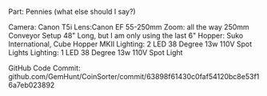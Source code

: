 Part: Pennies  (what else should I say?)


Camera: Canon T5i
Lens:Canon EF 55-250mm
Zoom: all the way 250mm
Conveyor Setup 48" Long, but I am only using the last 6"
Hopper: Suko International, Cube Hopper MKII 
Lighting: 2 LED 38 Degree 13w 110V Spot Lights 
Lighting: 1 LED 38 Degree 13w 110V Spot Light 

GitHub Code Commit:
github.com/GemHunt/CoinSorter/commit/63898f61430c0faf54120bc8e53f16a7eb023892
